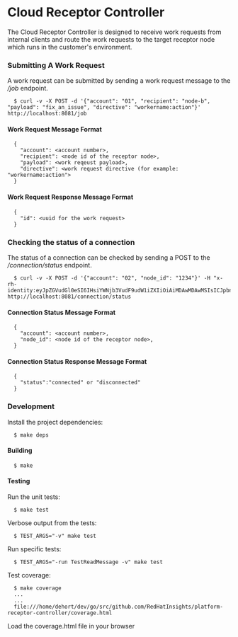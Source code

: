 # Cloud Receptor Controller

The Cloud Receptor Controller is designed to receive work requests from internal
clients and route the work requests to the target receptor node which runs in
the customer's environment.

### Submitting A Work Request

A work request can be submitted by sending a work request message to the _/job_ endpoint.

```
  $ curl -v -X POST -d '{"account": "01", "recipient": "node-b", "payload": "fix_an_issue", "directive": "workername:action"}' http://localhost:8081/job
```

#### Work Request Message Format

```
  {
    "account": <account number>,
    "recipient": <node id of the receptor node>,
    "payload": <work reqeust payload>,
    "directive": <work request directive (for example: "workername:action">
  }
```

#### Work Request Response Message Format

```
  {
    "id": <uuid for the work request>
  }
```

### Checking the status of a connection

The status of a connection can be checked by sending a POST to the _/connection/status_ endpoint.


```
  $ curl -v -X POST -d '{"account": "02", "node_id": "1234"}' -H "x-rh-identity:eyJpZGVudGl0eSI6IHsiYWNjb3VudF9udW1iZXIiOiAiMDAwMDAwMSIsICJpbnRlcm5hbCI6IHsib3JnX2lkIjogIjAwMDAwMSJ9fX0=" http://localhost:8081/connection/status
```

#### Connection Status Message Format

```
  {
    "account": <account number>,
    "node_id": <node id of the receptor node>,
  }
```

#### Connection Status Response Message Format

```
  {
    "status":"connected" or "disconnected"
  }
```

### Development

Install the project dependencies:

```
  $ make deps
```

#### Building

```
  $ make
```

#### Testing

Run the unit tests:

```
  $ make test
```

Verbose output from the tests:

```
  $ TEST_ARGS="-v" make test
```

Run specific tests:

```
  $ TEST_ARGS="-run TestReadMessage -v" make test
```

Test coverage:

```
  $ make coverage
  ...
  ...
  file:///home/dehort/dev/go/src/github.com/RedHatInsights/platform-receptor-controller/coverage.html
```

Load the coverage.html file in your browser
